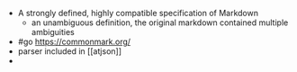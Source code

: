 - A strongly defined, highly compatible specification of Markdown
	- an unambiguous definition, the original markdown contained multiple ambiguities
- #go https://commonmark.org/
- parser included in [[atjson]]
-